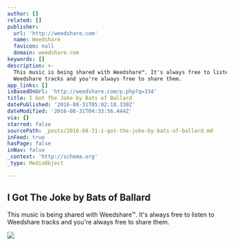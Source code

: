 ```yaml
---
author: []
related: []
publisher:
  url: 'http://weedshare.com'
  name: Weedshare
  favicon: null
  domain: weedshare.com
keywords: []
description: >-
  This music is being shared with Weedshare™. It's always free to listen to
  Weedshare tracks and you're always free to share them.
app_links: []
isBasedOnUrl: 'http://weedshare.com/p.php?q=334'
title: I Got The Joke by Bats of Ballard
datePublished: '2016-08-31T05:02:18.330Z'
dateModified: '2016-08-31T04:33:56.444Z'
via: {}
starred: false
sourcePath: _posts/2016-08-31-i-got-the-joke-by-bats-of-ballard.md
inFeed: true
hasPage: false
inNav: false
_context: 'http://schema.org'
_type: MediaObject

---
```

<article style=""><h1>I Got The Joke by Bats of Ballard</h1><p>This music is being shared with Weedshare™. It's always free to listen to Weedshare tracks and you're always free to share them.</p><img src="http://weedshare.com/uploads/5/cvover-igothejoke.png" /></article>